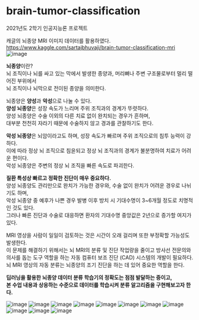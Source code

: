 # brain-tumor-classification
2021년도 2학기 인공지능론 프로젝트<br>

캐글의 뇌종양 MRI 이미지 데이터를 활용하였다.<br>
https://www.kaggle.com/sartajbhuvaji/brain-tumor-classification-mri<br>
![image](https://user-images.githubusercontent.com/83086978/166413501-90e5ce27-0c12-4658-a1a8-2d5f837cf6a1.png)



<b>뇌종양</b>이란?<br>
뇌 조직이나 뇌를 싸고 있는 막에서 발생한 종양과, 머리뼈나 주변 구조물로부터 멀리 떨어진 부위에서<br>
뇌 조직이나 뇌막으로 전이된 종양을 의미한다.<br>

뇌종양은 <b>양성</b>과 <b>악성</b>으로 나눌 수 있다. <br>
<b>양성 뇌종양</b>은 성장 속도가 느리며 주위 조직과의 경계가 뚜렷하다. <br>
양성 뇌종양은 수술 이외의 다른 치료 없이 완치되는 경우가 흔하며,<br>
대부분 천천히 자라기 때문에 수술하지 않고 경과를 관찰하기도 한다.<br>

<b>악성 뇌종양</b>은 뇌암이라고도 하며, 성장 속도가 빠르며 주위 조직으로의 침투 능력이 강하다. <br>
이에 따라 정상 뇌 조직으로 침윤되고 정상 뇌 조직과의 경계가 불분명하여 치료가 어려운 편이다. <br>
악성 뇌종양은 주변의 정상 뇌 조직을 빠른 속도로 파괴한다. <br>

<b>질환 특성상 빠르고 정확한 진단이 매우 중요하다.</b><br>
양성 뇌종양도 관리만으로 완치가 가능한 경우와, 수술 없이 완치가 어려운 경우로 나뉘기도 하며,<br>
악성 뇌종양 중 예후가 나쁜 경우 발병 이후 방치 시 기대수명이 3~6개월 정도로 치명적인 것도 있다.<br>
그러나 빠른 진단과 수술로 대응하면 환자의 기대수명 중앙값은 2년으로 증가할 여지가 있다.<br>

MRI 영상을 사람이 일일이 검토하는 것은 시간이 오래 걸리며 또한 부정확할 가능성도 발생한다.<br>
이 문제를 해결하기 위해서는 뇌 MRI의 분류 및 진단 작업량을 줄이고 방사선 전문의와 의사를 돕는 도구 역할을 하는 자동 컴퓨터 보조 진단 (CAD) 시스템의 개발이 필요하다.<br>
뇌 MRI 영상의 자동 분류는 뇌종양의 조기 진단을 하는 데 있어 중요한 역할을 한다.<br>

<b>딥러닝을 활용한 뇌종양 데이터 분류 학습기의 정확도는 점점 발달하는 중이고,<br>
본 수업 내용과 상응하는 수준으로 데이터를 학습시켜 분류 알고리즘을 구현해보고자 한다.</b><br>

![image](https://user-images.githubusercontent.com/83086978/166413909-e2ee63de-8d9b-4dcb-b551-eabac3af58c7.png)
![image](https://user-images.githubusercontent.com/83086978/166413927-db649dee-ea73-44d3-b69d-3b1a514ae3b0.png)
![image](https://user-images.githubusercontent.com/83086978/166413936-2303b524-1fa3-4754-8084-aa84cd65fc94.png)
![image](https://user-images.githubusercontent.com/83086978/166413945-971b8b87-e841-42cc-bb4e-cd1fcd4d9fb7.png)
![image](https://user-images.githubusercontent.com/83086978/166413952-f8c59685-ef16-4522-8a4c-b6d890703b04.png)
![image](https://user-images.githubusercontent.com/83086978/166413959-3efc620a-e059-4fb4-a461-4a1b7f1724b3.png)
![image](https://user-images.githubusercontent.com/83086978/166413971-6195aa59-7cab-4849-8ef6-8b92a7bf9508.png)
![image](https://user-images.githubusercontent.com/83086978/166413980-cdb47a74-6f45-4920-988c-9e1b4839ec5c.png)
![image](https://user-images.githubusercontent.com/83086978/166413994-1c00db7d-c83f-49cc-a64c-7851d0d78678.png)
![image](https://user-images.githubusercontent.com/83086978/166414007-9377cd7d-db39-4a9c-a67c-b14381867431.png)
![image](https://user-images.githubusercontent.com/83086978/166414018-35cbcca8-213c-411e-ac76-e49e876168bc.png)


